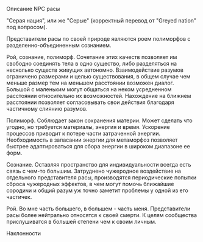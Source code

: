 Описание NPC расы

"Серая нация", или же "Серые" (корректный перевод от "Greyed nation" под вопросом).

Представители расы по своей природе являются роем полиморфов с разделенно-объединенным сознанием.

Рой, сознание, полиморф. Сочетание этих качеств позволяет им свободно соединять тела в одно существо, либо разделяться на несколько существ живущих автономно. Взаимодействие разумов ограничено размерами и целью существования, в общем случае чем меньше размер тем на меньшем расстоянии возможен диалог. Большой с маленьким могут общаться на неком усредненном расстоянии относительно их возможностей. Нахождение на ближнем расстоянии позволяет согласовывать свои действия благодаря частичному слиянию разумов.

Полиморф. Соблюдает закон сохранения материи. Может сделать что угодно, но требуется материалы, энергия и время. Ускорение процессов приводит к потере части затраченной энергии. Необходимость в запасании энергии для метаморфоз позволяет быстрее адаптироваться для сбора энергии в широком диапазоне ее форм.

Сознание. Оставляя пространство для индивидуальности всегда есть связь с чем-то большим. Затруднено чужеродное воздействие на отдельного представителя расы, производятся периодические попытки сброса чужеродных эффектов, в чем могут помочь ближайшие сородичи и общий разум уж точно заметит проблемы у одной из его частичек.

Рой. Во мне часть большего, в большем - часть меня. Представители расы более нейтрально относятся к своей смерти. К целям сообщества прислушиватся в большей степени чем к своим личным.

Наклонности

